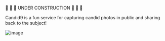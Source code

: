 🚧 🚧 🚧 UNDER CONSTRUCTION 🚧 🚧 🚧

Candid9 is a fun service for capturing candid photos in public and sharing back to the subject!



![image](https://github.com/user-attachments/assets/455d0b0e-219e-4357-ad28-ba8ea8c21fad)
